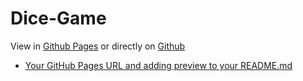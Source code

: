 # Dice-Game

View in [Github Pages](https://gracioussaxena.github.io/Dice-Game/) or directly on [Github](https://github.com/gracioussaxena/Dice-Game/tree/master) 
* [Your GitHub Pages URL and adding preview to your README.md](/index.html)
